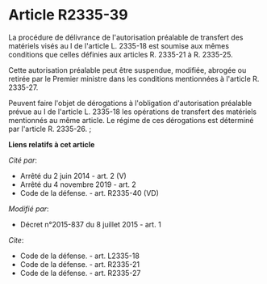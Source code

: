 # Article R2335-39

La procédure de délivrance de l'autorisation préalable de transfert des matériels visés au I de l'article L. 2335-18 est
soumise aux mêmes conditions que celles définies aux articles R. 2335-21 à R. 2335-25. 

Cette autorisation préalable peut être suspendue, modifiée, abrogée ou retirée par le Premier ministre dans les conditions
mentionnées à l'article R. 2335-27.

Peuvent faire l'objet de dérogations à l'obligation d'autorisation préalable prévue au I de l'article L. 2335-18 les
opérations de transfert des matériels mentionnés au même article. Le régime de ces dérogations est déterminé par l'article R.
2335-26.  ;

**Liens relatifs à cet article**

_Cité par_:

  - Arrêté du 2 juin 2014 - art. 2 (V)
  - Arrêté du 4 novembre 2019 - art. 2
  - Code de la défense. - art. R2335-40 (VD)

_Modifié par_:

  - Décret n°2015-837 du 8 juillet 2015 - art. 1

_Cite_:

  - Code de la défense. - art. L2335-18
  - Code de la défense. - art. R2335-21
  - Code de la défense. - art. R2335-27
